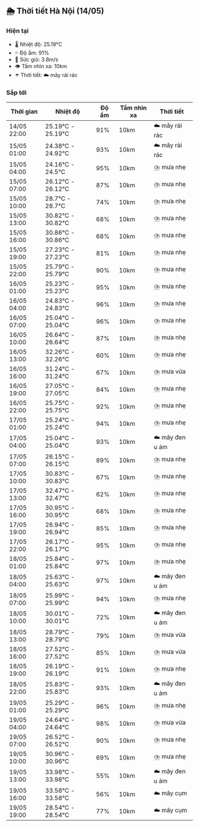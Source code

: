 ## 🌦️ Thời tiết Hà Nội (14/05)

### Hiện tại

- 🌡️ Nhiệt độ: 25.19℃
- 💦 Độ ẩm: 91%
- 💨 Sức gió: 3.8m/s
- 👁️ Tầm nhìn xa: 10km
- ☂️ Thời tiết: ☁️ mây rải rác

### Sắp tới

| Thời gian | Nhiệt độ | Độ ẩm | Tầm nhìn xa | Thời tiết |
| --- | --- | --- | --- | --- |
| 14/05 22:00 | 25.19℃ - 25.19℃ | 91% | 10km | ☁️ mây rải rác |
| 15/05 01:00 | 24.38℃ - 24.92℃ | 93% | 10km | ☁️ mây rải rác |
| 15/05 04:00 | 24.16℃ - 24.5℃ | 95% | 10km | ⛈️ mưa nhẹ |
| 15/05 07:00 | 26.12℃ - 26.12℃ | 87% | 10km | ⛈️ mưa nhẹ |
| 15/05 10:00 | 28.7℃ - 28.7℃ | 74% | 10km | ⛈️ mưa nhẹ |
| 15/05 13:00 | 30.82℃ - 30.82℃ | 68% | 10km | ⛈️ mưa nhẹ |
| 15/05 16:00 | 30.86℃ - 30.86℃ | 68% | 10km | ⛈️ mưa nhẹ |
| 15/05 19:00 | 27.23℃ - 27.23℃ | 81% | 10km | ⛈️ mưa nhẹ |
| 15/05 22:00 | 25.79℃ - 25.79℃ | 90% | 10km | ⛈️ mưa nhẹ |
| 16/05 01:00 | 25.23℃ - 25.23℃ | 95% | 10km | ⛈️ mưa nhẹ |
| 16/05 04:00 | 24.83℃ - 24.83℃ | 96% | 10km | ⛈️ mưa nhẹ |
| 16/05 07:00 | 25.04℃ - 25.04℃ | 96% | 10km | ⛈️ mưa nhẹ |
| 16/05 10:00 | 26.64℃ - 26.64℃ | 87% | 10km | ⛈️ mưa nhẹ |
| 16/05 13:00 | 32.26℃ - 32.26℃ | 60% | 10km | ⛈️ mưa nhẹ |
| 16/05 16:00 | 31.24℃ - 31.24℃ | 67% | 10km | ⛈️ mưa vừa |
| 16/05 19:00 | 27.05℃ - 27.05℃ | 84% | 10km | ⛈️ mưa nhẹ |
| 16/05 22:00 | 25.75℃ - 25.75℃ | 92% | 10km | ⛈️ mưa nhẹ |
| 17/05 01:00 | 25.24℃ - 25.24℃ | 94% | 10km | ⛈️ mưa nhẹ |
| 17/05 04:00 | 25.04℃ - 25.04℃ | 93% | 10km | ☁️ mây đen u ám |
| 17/05 07:00 | 26.15℃ - 26.15℃ | 89% | 10km | ⛈️ mưa nhẹ |
| 17/05 10:00 | 30.83℃ - 30.83℃ | 67% | 10km | ⛈️ mưa nhẹ |
| 17/05 13:00 | 32.47℃ - 32.47℃ | 62% | 10km | ⛈️ mưa nhẹ |
| 17/05 16:00 | 30.95℃ - 30.95℃ | 68% | 10km | ⛈️ mưa nhẹ |
| 17/05 19:00 | 26.94℃ - 26.94℃ | 85% | 10km | ⛈️ mưa nhẹ |
| 17/05 22:00 | 26.17℃ - 26.17℃ | 95% | 10km | ⛈️ mưa nhẹ |
| 18/05 01:00 | 25.84℃ - 25.84℃ | 97% | 10km | ⛈️ mưa nhẹ |
| 18/05 04:00 | 25.63℃ - 25.63℃ | 97% | 10km | ☁️ mây đen u ám |
| 18/05 07:00 | 25.99℃ - 25.99℃ | 94% | 10km | ⛈️ mưa nhẹ |
| 18/05 10:00 | 30.01℃ - 30.01℃ | 72% | 10km | ☁️ mây đen u ám |
| 18/05 13:00 | 28.79℃ - 28.79℃ | 79% | 10km | ⛈️ mưa vừa |
| 18/05 16:00 | 27.52℃ - 27.52℃ | 85% | 10km | ⛈️ mưa vừa |
| 18/05 19:00 | 26.19℃ - 26.19℃ | 91% | 10km | ⛈️ mưa nhẹ |
| 18/05 22:00 | 25.83℃ - 25.83℃ | 93% | 10km | ☁️ mây đen u ám |
| 19/05 01:00 | 25.29℃ - 25.29℃ | 96% | 10km | ⛈️ mưa nhẹ |
| 19/05 04:00 | 24.64℃ - 24.64℃ | 98% | 10km | ⛈️ mưa vừa |
| 19/05 07:00 | 26.52℃ - 26.52℃ | 90% | 10km | ⛈️ mưa nhẹ |
| 19/05 10:00 | 30.96℃ - 30.96℃ | 69% | 10km | ⛈️ mưa nhẹ |
| 19/05 13:00 | 33.98℃ - 33.98℃ | 55% | 10km | ☁️ mây đen u ám |
| 19/05 16:00 | 33.58℃ - 33.58℃ | 56% | 10km | ☁️ mây cụm |
| 19/05 19:00 | 28.54℃ - 28.54℃ | 77% | 10km | ☁️ mây cụm |
